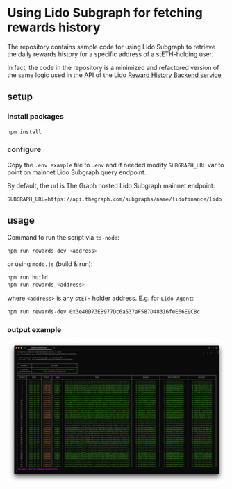 # Using Lido Subgraph for fetching rewards history

The repository contains sample code for using Lido Subgraph to retrieve the daily rewards history for a specific address of a stETH-holding user.

In fact, the code in the repository is a minimized and refactored version of the same logic used in the API of the Lido [Reward History Backend service](https://docs.lido.fi/integrations/api/#lido-reward-history)

## setup

### install packages

```bash
npm install
```

### configure

Copy the `.env.example` file to `.env` and if needed modify `SUBGRAPH_URL` var to point on mainnet Lido Subgraph query endpoint.

By default, the url is The Graph hosted Lido Subgraph mainnet endpoint:

```env
SUBGRAPH_URL=https://api.thegraph.com/subgraphs/name/lidofinance/lido
```

## usage

Command to run the script via `ts-node`:

```bash
npm run rewards-dev <address>
```

or using `mode.js` (build & run):

```bash
npm run build
npm run rewards <address>
```

where `<address>` is any `stETH` holder address. E.g. for [`Lido Agent`](https://etherscan.io/address/0x3e40D73EB977Dc6a537aF587D48316feE66E9C8c):

```bash
npm run rewards-dev 0x3e40D73EB977Dc6a537aF587D48316feE66E9C8c
```

### output example

![rewards history output example](stdout-exmpl.png?raw=true "Rewards History output")
